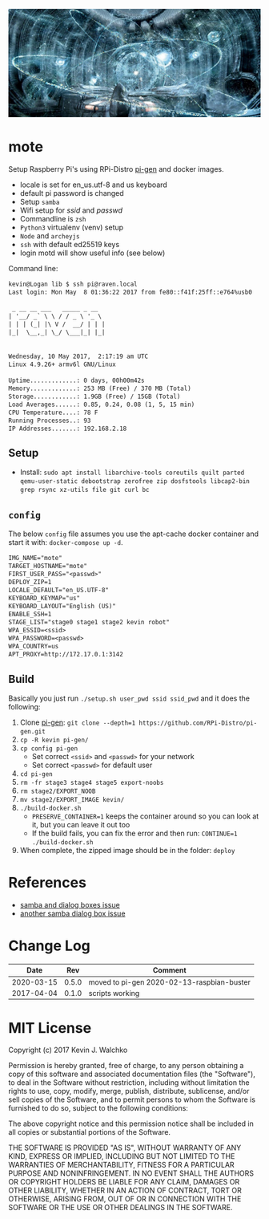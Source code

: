 ![](pics/mote.jpg)

# mote

Setup Raspberry Pi's using RPi-Distro [pi-gen](https://github.com/RPi-Distro/pi-gen)
and docker images.

- locale is set for en_us.utf-8 and us keyboard
- default pi password is changed
- Setup `samba`
- Wifi setup for *ssid* and *passwd*
- Commandline is `zsh`
- `Python3` virtualenv (venv) setup
- `Node` and `archeyjs`
- `ssh` with default ed25519 keys
- login motd will show useful info (see below)

Command line:

```
kevin@Logan lib $ ssh pi@raven.local
Last login: Mon May  8 01:36:22 2017 from fe80::f41f:25ff::e764%usb0

 _ __ __ ___   _____ _ __  
| '__/ _` \ \ / / _ \ '_ \
| | | (_| |\ V /  __/ | | |
|_|  \__,_| \_/ \___|_| |_|


Wednesday, 10 May 2017,  2:17:19 am UTC
Linux 4.9.26+ armv6l GNU/Linux

Uptime.............: 0 days, 00h00m42s
Memory.............: 253 MB (Free) / 370 MB (Total)
Storage............: 1.9GB (Free) / 15GB (Total)
Load Averages......: 0.85, 0.24, 0.08 (1, 5, 15 min)
CPU Temperature....: 78 F
Running Processes..: 93
IP Addresses.......: 192.168.2.18
```

## Setup

- Install: `sudo apt install libarchive-tools coreutils quilt parted qemu-user-static debootstrap zerofree zip dosfstools libcap2-bin grep rsync xz-utils file git curl bc`

## `config`

The below `config` file assumes you use the apt-cache docker container and
start it with: `docker-compose up -d`.

```
IMG_NAME="mote"
TARGET_HOSTNAME="mote"
FIRST_USER_PASS="<passwd>"
DEPLOY_ZIP=1
LOCALE_DEFAULT="en_US.UTF-8"
KEYBOARD_KEYMAP="us"
KEYBOARD_LAYOUT="English (US)"
ENABLE_SSH=1
STAGE_LIST="stage0 stage1 stage2 kevin robot"
WPA_ESSID=<ssid>
WPA_PASSWORD=<passwd>
WPA_COUNTRY=us
APT_PROXY=http://172.17.0.1:3142
```

## Build

Basically you just run `./setup.sh user_pwd ssid ssid_pwd` and it does the following:

1. Clone [pi-gen](https://github.com/RPi-Distro/pi-gen): `git clone --depth=1 https://github.com/RPi-Distro/pi-gen.git`
1. `cp -R kevin pi-gen/`
1. `cp config pi-gen`
	- Set correct `<ssid>` and `<passwd>` for your network
	- Set correct `<passwd>` for default user
1. `cd pi-gen`
1. `rm -fr stage3 stage4 stage5 export-noobs`
1. `rm stage2/EXPORT_NOOB`
1. `mv stage2/EXPORT_IMAGE kevin/`
1. `./build-docker.sh`
	- `PRESERVE_CONTAINER=1` keeps the container around so you can look at it, but you can leave it out too
	- If the build fails, you can fix the error and then run: `CONTINUE=1 ./build-docker.sh`
1. When complete, the zipped image should be in the folder: `deploy`

# References

- [samba and dialog boxes issue](https://askubuntu.com/a/104912)
- [another samba dialog box issue](https://raphaelhertzog.com/2010/09/21/debian-conffile-configuration-file-managed-by-dpkg/)

# Change Log

| Date       | Rev   | Comment |
|------------|-------|---------|
| 2020-03-15 | 0.5.0 | moved to pi-gen 2020-02-13-raspbian-buster |
| 2017-04-04 | 0.1.0 | scripts working |

# MIT License

Copyright (c) 2017 Kevin J. Walchko

Permission is hereby granted, free of charge, to any person obtaining a copy of
this software and associated documentation files (the "Software"), to deal in
the Software without restriction, including without limitation the rights to
use, copy, modify, merge, publish, distribute, sublicense, and/or sell copies
of the Software, and to permit persons to whom the Software is furnished to do
so, subject to the following conditions:

The above copyright notice and this permission notice shall be included in all
copies or substantial portions of the Software.

THE SOFTWARE IS PROVIDED "AS IS", WITHOUT WARRANTY OF ANY KIND, EXPRESS OR
IMPLIED, INCLUDING BUT NOT LIMITED TO THE WARRANTIES OF MERCHANTABILITY, FITNESS
FOR A PARTICULAR PURPOSE AND NONINFRINGEMENT. IN NO EVENT SHALL THE AUTHORS OR
COPYRIGHT HOLDERS BE LIABLE FOR ANY CLAIM, DAMAGES OR OTHER LIABILITY, WHETHER
IN AN ACTION OF CONTRACT, TORT OR OTHERWISE, ARISING FROM, OUT OF OR IN
CONNECTION WITH THE SOFTWARE OR THE USE OR OTHER DEALINGS IN THE SOFTWARE.
